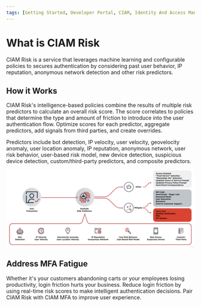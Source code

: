 ```yaml
---
tags: [Getting Started, Developer Portal, CIAM, Identity And Access Management, IAM, Risk]
---
```


# What is CIAM Risk

CIAM Risk is a service that leverages machine learning and configurable policies to secures authentication by considering past user behavior, IP reputation, anonymous network detection and other risk predictors. 

## How it Works

CIAM Risk's intelligence-based policies combine the results of multiple risk predictors to calculate an overall risk score. The score correlates to policies that determine the type and amount of friction to introduce into the user authentication flow. Optimize scores for each predictor, aggregate predictors, add signals from third parties, and create overrides.

Predictors include bot detection, IP velocity, user velocity, geovelocity anomaly, user location anomaly, IP reputation, anonymous network, user risk behavior, user-based risk model, new device detection, suspicious device detection, custom/third-party predictors, and composite predictors.

![CIAM Risk!](/assets/images/risk.jpg "CIAM Risk")

## Address MFA Fatigue

Whether it's your customers abandoning carts or your employees losing productivity, login friction hurts your business. Reduce login friction by using real-time risk scores to make intelligent authentication decisions. Pair CIAM Risk with CIAM MFA to improve user experience.
